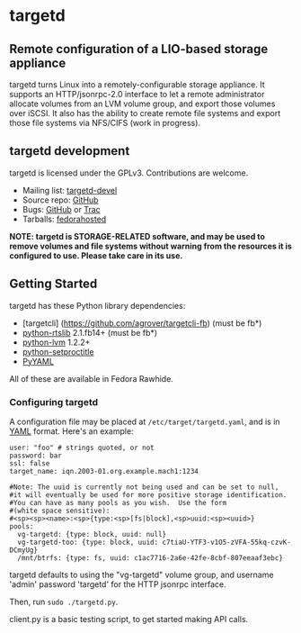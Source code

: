 targetd
=======

Remote configuration of a LIO-based storage appliance
-----------------------------------------------------
targetd turns Linux into a remotely-configurable storage appliance. It
supports an HTTP/jsonrpc-2.0 interface to let a remote administrator
allocate volumes from an LVM volume group, and export those volumes
over iSCSI.  It also has the ability to create remote file systems and export
those file systems via NFS/CIFS (work in progress).

targetd development
-------------------
targetd is licensed under the GPLv3. Contributions are welcome.
 
 * Mailing list: [targetd-devel](https://lists.fedorahosted.org/mailman/listinfo/targetd-devel)
 * Source repo: [GitHub](https://github.com/agrover/targetd)
 * Bugs: [GitHub](https://github.com/agrover/targetd/issues) or [Trac](https://fedorahosted.org/targetd/)
 * Tarballs: [fedorahosted](https://fedorahosted.org/releases/t/a/targetd/)

**NOTE: targetd is STORAGE-RELATED software, and may be used to
  remove volumes and file systems without warning from the resources it is
  configured to use. Please take care in its use.**

Getting Started
---------------
targetd has these Python library dependencies:
* [targetcli] (https://github.com/agrover/targetcli-fb) (must be fb*)
* [python-rtslib](https://github.com/agrover/rtslib-fb) 2.1.fb14+  (must be fb*)
* [python-lvm](https://github.com/agrover/python-lvm) 1.2.2+
* [python-setproctitle](https://github.com/dvarrazzo/py-setproctitle)
* [PyYAML](http://pyyaml.org/)

All of these are available in Fedora Rawhide.

### Configuring targetd

A configuration file may be placed at `/etc/target/targetd.yaml`, and
is in [YAML](http://www.yaml.org/spec/1.2/spec.html) format. Here's
an example:

    user: "foo" # strings quoted, or not
    password: bar
    ssl: false
    target_name: iqn.2003-01.org.example.mach1:1234

    #Note: The uuid is currently not being used and can be set to null,
    #it will eventually be used for more positive storage identification.
    #You can have as many pools as you wish.  Use the form
    #(white space sensitive):
    #<sp><sp><name>:<sp>{type:<sp>[fs|block],<sp>uuid:<sp><uuid>}
    pools:
      vg-targetd: {type: block, uuid: null}
      vg-targetd-too: {type: block, uuid: c7tiaU-YTF3-v1O5-zVFA-55kq-czvK-DCmyUg}
      /mnt/btrfs: {type: fs, uuid: c1ac7716-2a6e-42fe-8cbf-807eeaaf3ebc}

targetd defaults to using the "vg-targetd" volume group, and username 'admin'
password 'targetd' for the HTTP jsonrpc interface.

Then, run `sudo ./targetd.py`.

client.py is a basic testing script, to get started making API calls.
